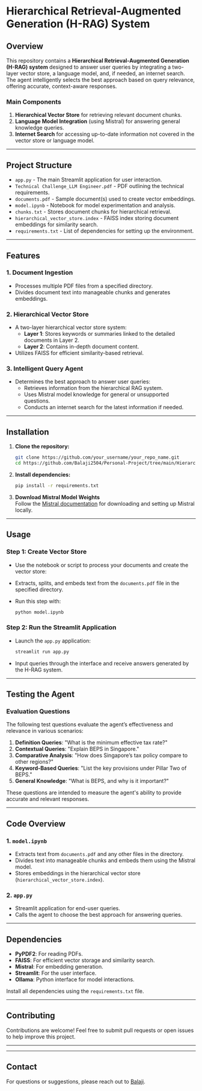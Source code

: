 # **Hierarchical Retrieval-Augmented Generation (H-RAG) System**

## **Overview**
This repository contains a **Hierarchical Retrieval-Augmented Generation (H-RAG) system** designed to answer user queries by integrating a two-layer vector store, a language model, and, if needed, an internet search. The agent intelligently selects the best approach based on query relevance, offering accurate, context-aware responses.

### **Main Components**
1. **Hierarchical Vector Store** for retrieving relevant document chunks.
2. **Language Model Integration** (using Mistral) for answering general knowledge queries.
3. **Internet Search** for accessing up-to-date information not covered in the vector store or language model.

---

## **Project Structure**

- `app.py` - The main Streamlit application for user interaction.
- `Technical Challenge_LLM Engineer.pdf` - PDF outlining the technical requirements.
- `documents.pdf` - Sample document(s) used to create vector embeddings.
- `model.ipynb` - Notebook for model experimentation and analysis.
- `chunks.txt` - Stores document chunks for hierarchical retrieval.
- `hierarchical_vector_store.index` - FAISS index storing document embeddings for similarity search.
- `requirements.txt` - List of dependencies for setting up the environment.

---

## **Features**

### **1. Document Ingestion**
   - Processes multiple PDF files from a specified directory.
   - Divides document text into manageable chunks and generates embeddings.

### **2. Hierarchical Vector Store**
   - A two-layer hierarchical vector store system:
     - **Layer 1**: Stores keywords or summaries linked to the detailed documents in Layer 2.
     - **Layer 2**: Contains in-depth document content.
   - Utilizes FAISS for efficient similarity-based retrieval.

### **3. Intelligent Query Agent**
   - Determines the best approach to answer user queries:
     - Retrieves information from the hierarchical RAG system.
     - Uses Mistral model knowledge for general or unsupported questions.
     - Conducts an internet search for the latest information if needed.

---

## **Installation**

1. **Clone the repository:**

    ```bash
    git clone https://github.com/your_username/your_repo_name.git
    cd https://github.com/Balaji2504/Personal-Project/tree/main/Hierarchical-Retrieval-Augmented-Generation-H-RAG-System-main
    ```

2. **Install dependencies:**

    ```bash
    pip install -r requirements.txt
    ```

3. **Download Mistral Model Weights**  
   Follow the [Mistral documentation](https://mistral.ai/) for downloading and setting up Mistral locally.

---

## **Usage**

### **Step 1: Create Vector Store**
   - Use the notebook or script to process your documents and create the vector store:
   - Extracts, splits, and embeds text from the `documents.pdf` file in the specified directory.
   - Run this step with:

      ```bash
      python model.ipynb
      ```

### **Step 2: Run the Streamlit Application**
   - Launch the `app.py` application:

      ```bash
      streamlit run app.py
      ```

   - Input queries through the interface and receive answers generated by the H-RAG system.

---

## **Testing the Agent**

### **Evaluation Questions**
The following test questions evaluate the agent’s effectiveness and relevance in various scenarios:

1. **Definition Queries**: "What is the minimum effective tax rate?"
2. **Contextual Queries**: "Explain BEPS in Singapore."
3. **Comparative Analysis**: "How does Singapore’s tax policy compare to other regions?"
4. **Keyword-Based Queries**: "List the key provisions under Pillar Two of BEPS."
5. **General Knowledge**: "What is BEPS, and why is it important?"

These questions are intended to measure the agent's ability to provide accurate and relevant responses.

---

## **Code Overview**

### **1. `model.ipynb`**
   - Extracts text from `documents.pdf` and any other files in the directory.
   - Divides text into manageable chunks and embeds them using the Mistral model.
   - Stores embeddings in the hierarchical vector store (`hierarchical_vector_store.index`).

### **2. `app.py`**
   - Streamlit application for end-user queries.
   - Calls the agent to choose the best approach for answering queries.

---

## **Dependencies**

- **PyPDF2**: For reading PDFs.
- **FAISS**: For efficient vector storage and similarity search.
- **Mistral**: For embedding generation.
- **Streamlit**: For the user interface.
- **Ollama**: Python interface for model interactions.

Install all dependencies using the `requirements.txt` file.

---

## **Contributing**

Contributions are welcome! Feel free to submit pull requests or open issues to help improve this project.

---



---

## **Contact**

For questions or suggestions, please reach out to [Balaji](balajisakthivel2504@gmail.com).
